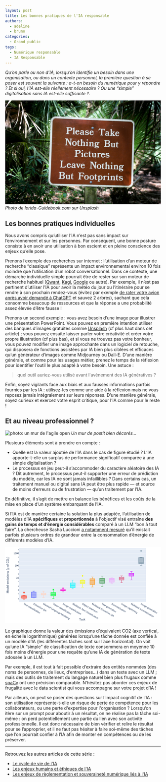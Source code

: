 ```yaml
---
layout: post
title: Les bonnes pratiques de l'IA responsable
authors:
  - adeline
  - bruno
categories:
  - Grand public
tags:
  - Numérique responsable
  - IA Responsable
---
```


_Qu’on parle ou non d’IA, lorsqu’on identifie un besoin dans une organisation, ou dans un contexte personnel, la première question à se poser est souvent la suivante : a-t-on besoin du numérique pour y répondre ? Et si oui, l’IA est-elle réellement nécessaire ? Ou une “simple” digitalisation sans IA est-elle suffisante ?._

![photo: please take nothing but picture, leave nothing but footsteps](/images/ia-responsable/florida-guidebook-unsplash.jpg)
_Photo de [lorida-Guidebook.com](https://unsplash.com/fr/@thefloridaguidebook) sur [Unsplash](https://unsplash.com/fr/photos/un-panneau-avertissant-les-gens-de-ne-pas-prendre-de-photos-9CRd1J1rEOM)_
      

## Les bonnes pratiques individuelles

Nous avons compris qu’utiliser l’IA n’est pas sans impact sur l’environnement et sur les personnes. Par conséquent, une bonne posture consiste à en avoir une utilisation à bon escient et en pleine conscience des enjeux qu’elle pose.

Prenons l’exemple des recherches sur internet : l’utilisation d’un moteur de recherche “classique” représente un impact environnemental environ 10 fois moindre que l’utilisation d’un robot conversationnel. Dans ce contexte, une démarche individuelle simple pourrait être de rester sur son moteur de recherche habituel ([Qwant](https://www.qwant.com), [Kagi](https://kagi.com/), [Google](https://google.fr) ou autre). Par exemple, il n’est pas pertinent d’utiliser l’IA pour avoir la météo du jour ou l’itinéraire pour se rendre à son prochain rendez-vous (évitez par exemple [de rater votre avion après avoir demandé à ChatGPT](https://www.reddit.com/r/Fauxmoi/comments/1mr44zm/influencer_breaks_down_in_tears_after_trusting/) et sauvez 2 arbres), sachant que cela consomme beaucoup de ressources et que la réponse a une probabilité assez élevée d’être fausse !

Prenons un second exemple : vous avez besoin d’une image pour illustrer une présentation PowerPoint. Vous pouvez en première intention utiliser des banques d’images gratuites comme [Unsplash](https://unsplash.com) (cf plus haut dans cet article) ; vous pouvez ensuite laisser parler votre créativité et créer votre propre illustration (cf plus bas), et si vous ne trouvez pas votre bonheur, vous pouvez modifier une image approchante dans un logiciel de retouche, qui disposera de fonctions assistées par IA bien plus ciblées et efficaces qu’un générateur d’images comme Midjourney ou Dall-E. D’une manière générale, et comme pour les usages métier, prenez le temps de la réflexion pour identifier l’outil le plus adapté à votre besoin. Une astuce : 

> quel outil auriez-vous utilisé avant l'avènement des IA génératives ?

Enfin, soyez vigilants face aux biais et aux fausses informations parfois fournies par les IA : utilisez-les comme une aide à la réflexion mais ne vous reposez jamais intégralement sur leurs réponses. D’une manière générale, soyez curieux et exercez votre esprit critique, pour l’IA comme pour le reste !

##  Et au niveau professionnel ?

![photo: un mur de l'agile open](/images/ia-responsable/openspace.jpg)
_Un mur de postit bien décorés..._

Plusieurs éléments sont à prendre en compte :

- Quelle est la valeur ajoutée de l’IA dans le cas de figure étudié ? L’IA apporte-t-elle un surplus de performance significatif comparée à une simple digitalisation ?
- Le processus en jeu peut-il s’accommoder du caractère aléatoire des IA ? Dit autrement, le processus peut-il supporter une erreur de prédiction du modèle, car les IA ne sont jamais infaillibles ? Dans certains cas, un traitement manuel ou digital sans IA peut être plus rapide — et source de moins d’erreurs ou de frustration — qu’un traitement par l’IA.

En définitive, il s’agit de mettre en balance les bénéfices et les coûts de la mise en place d’un système embarquant de l’IA.

Si l’IA est de manière certaine la solution la plus adaptée, l’utilisation de modèles d’IA **spécifiques** et **proportionnés** à l'objectif visé entraîne **des gains de temps et d’énergie considérables** comparé à un LLM “bon à tout faire”. La chercheuse Sasha Luccioni [a notamment mesuré](https://arxiv.org/abs/2311.16863) qu’il existait parfois plusieurs ordres de grandeur entre la consommation d’énergie de différents modèles d’IA. 

![graph montrant la quantité d'émission de CO2 en fonction du modèle utilisé](/images/ia-responsable/ia-models-co2-emissions.png)

Le graphique donne la valeur des émissions d’équivalent CO2 (axe vertical, en échelle logarithmique) générées lorsqu’une tâche donnée est confiée à un modèle d’IA (les différentes tâches sont sur l’axe horizontal). On voit qu’une IA “simple” de classification de texte consommera en moyenne 10 fois moins d’énergie pour une requête qu’une IA de génération de texte adossée à un LLM.

Par exemple, il est tout à fait possible d’extraire des entités nommées (des noms de personnes, de lieux, d’entreprises…) dans un texte avec un LLM ; mais des outils de traitement du langage naturel bien plus frugaux comme [spaCy](https://spacy.io/) ont une précision comparable. N’hésitez pas aborder ces enjeux de frugalité avec le data scientist qui vous accompagne sur votre projet d’IA !

Par ailleurs, on peut se poser des questions sur l’impact cognitif de l’IA : son utilisation représente-t-elle un risque de perte de compétence pour les collaborateurs, ou une perte d'expertise pour l'organisation ? Lorsqu’on itère sur un prompt pour aboutir à un résultat, on ne réalise pas la tâche soi-même : on perd potentiellement une partie du lien avec son activité professionnelle. Il est donc nécessaire de bien vérifier et relire le résultat pour se l’approprier, et il ne faut pas hésiter à faire soi-même des tâches que l’on pourrait confier à l’IA afin de monter en compétences ou de les préserver.

----
Retrouvez les autres articles de cette série :

- [Le cycle de vie de l'IA](/ia-responsable-cycle-de-vie)
- [Les enjeux humains et éthiques de l'IA](/ia-responsable-enjeux-humains-ethiques/)
- [Les enjeux de règlementation et souveraineté numérique liés à l'IA](/ia-responsable-reglementation-et-souverainete/)


